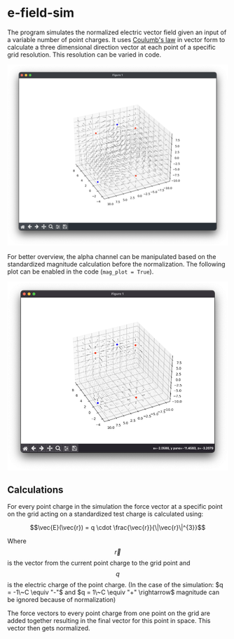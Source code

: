 # e-field-sim
The program simulates the normalized electric vector field given an input of a variable number of point charges. It uses [Coulumb's law](https://en.wikipedia.org/wiki/Coulomb%27s_law) in vector form to calculate a three dimensional direction vector at each point of a specific grid resolution. This resolution can be varied in code.

![Alt Text](https://github.com/Flederossi/e-field-sim/blob/main/screen.png)

For better overview, the alpha channel can be manipulated based on the standardized magnitude calculation before the normalization. The following plot can be enabled in the code (```mag_plot = True```).

![Alt Text](https://github.com/Flederossi/e-field-sim/blob/main/screen2.png)

## Calculations

For every point charge in the simulation the force vector at a specific point on the grid acting on a standardized test charge is calculated using:

$$\vec{E}(\vec{r}) = q \cdot \frac{\vec{r}}{\|\vec{r}\|^{3}}$$

Where $$\vec{r}$$ is the vector from the current point charge to the grid point and $$q$$ is the electric charge of the point charge. (In the case of the simulation: $q = -1\~C \equiv "-"$ and $q = 1\~C \equiv "+" \rightarrow$ magnitude can be ignored because of normalization)

The force vectors to every point charge from one point on the grid are added together resulting in the final vector for this point in space. This vector then gets normalized.
